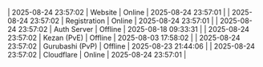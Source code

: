 | 2025-08-24 23:57:02 | Website | Online | 2025-08-24 23:57:01 |
| 2025-08-24 23:57:02 | Registration | Online | 2025-08-24 23:57:01 |
| 2025-08-24 23:57:02 | Auth Server | Offline | 2025-08-18 09:33:31 |
| 2025-08-24 23:57:02 | Kezan (PvE) | Offline | 2025-08-03 17:58:02 |
| 2025-08-24 23:57:02 | Gurubashi (PvP) | Offline | 2025-08-23 21:44:06 |
| 2025-08-24 23:57:02 | Cloudflare | Online | 2025-08-24 23:57:01 |
